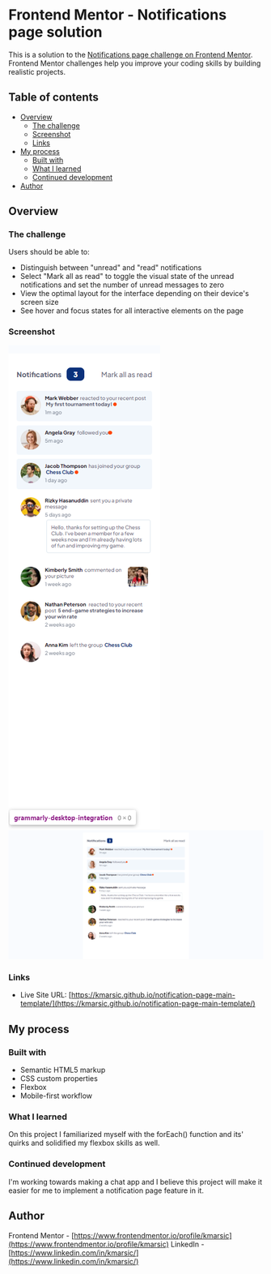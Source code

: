 # Frontend Mentor - Notifications page solution

This is a solution to the [Notifications page challenge on Frontend Mentor](https://www.frontendmentor.io/challenges/notifications-page-DqK5QAmKbC). Frontend Mentor challenges help you improve your coding skills by building realistic projects. 

## Table of contents

- [Overview](#overview)
  - [The challenge](#the-challenge)
  - [Screenshot](#screenshot)
  - [Links](#links)
- [My process](#my-process)
  - [Built with](#built-with)
  - [What I learned](#what-i-learned)
  - [Continued development](#continued-development)
- [Author](#author)


## Overview

### The challenge

Users should be able to:

- Distinguish between "unread" and "read" notifications
- Select "Mark all as read" to toggle the visual state of the unread notifications and set the number of unread messages to zero
- View the optimal layout for the interface depending on their device's screen size
- See hover and focus states for all interactive elements on the page

### Screenshot

![Mobile](./screenshot_mobile.png)
![Desktop](./screenshot_desktop.png)

### Links

- Live Site URL: [https://kmarsic.github.io/notification-page-main-template/](https://kmarsic.github.io/notification-page-main-template/)

## My process

### Built with

- Semantic HTML5 markup
- CSS custom properties
- Flexbox
- Mobile-first workflow

### What I learned

On this project I familiarized myself with the forEach() function and its' quirks and solidified my flexbox skills as well.

### Continued development

I'm working towards making a chat app and I believe this project will make it easier for me to implement a notification page feature in it.

## Author

Frontend Mentor - [https://www.frontendmentor.io/profile/kmarsic](https://www.frontendmentor.io/profile/kmarsic)
LinkedIn - [https://www.linkedin.com/in/kmarsic/](https://www.linkedin.com/in/kmarsic/)
